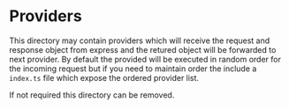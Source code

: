 # Providers

This directory may contain providers which will receive the request and response object from express and the retured object will be forwarded to next provider.
By default the provided will be executed in random order for the incoming request but if you need to maintain order the include a `index.ts` file which expose the ordered provider list.

If not required this directory can be removed.
